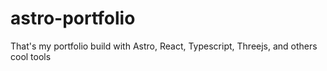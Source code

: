 # astro-portfolio
That's my portfolio build with Astro, React, Typescript, Threejs, and others cool tools
